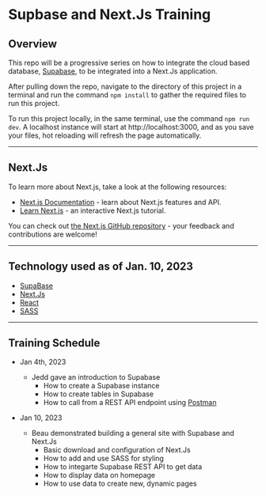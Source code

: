 # Supbase and Next.Js Training

## Overview
This repo will be a progressive series on how to integrate the cloud based database, [Supabase](https://supabase.com/), to be integrated into a Next.Js application.

After pulling down the repo, navigate to the directory of this project in a terminal and run the command `npm install` to gather the required files to run this project.

To run this project locally, in the same terminal, use the command `npm run dev`.  A localhost instance will start at http://localhost:3000, and as you save your files, hot reloading will refresh the page automatically.

---

## Next.Js

To learn more about Next.js, take a look at the following resources:

- [Next.js Documentation](https://nextjs.org/docs) - learn about Next.js features and API.
- [Learn Next.js](https://nextjs.org/learn) - an interactive Next.js tutorial.

You can check out [the Next.js GitHub repository](https://github.com/vercel/next.js/) - your feedback and contributions are welcome!

---

## Technology used as of Jan. 10, 2023
- [SupaBase](https://supabase.com/)
- [Next.Js](https://nextjs.org)
- [React](https://reactjs.org/)
- [SASS](https://sass-lang.com/guide)

---

## Training Schedule
- Jan 4th, 2023
  - Jedd gave an introduction to Supabase
    - How to create a Supabase instance
    - How to create tables in Supabase
    - How to call from a REST API endpoint using [Postman](https://www.postman.com/)

- Jan 10, 2023
  - Beau demonstrated building a general site with Supabase and Next.Js
    - Basic download and configuration of Next.Js
    - How to add and use SASS for styling
    - How to integarte Supabase REST API to get data
    - How to display data on homepage
    - How to use data to create new, dynamic pages